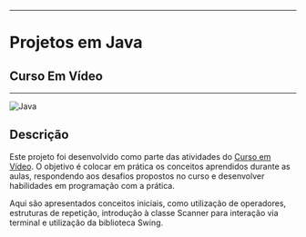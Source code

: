
---

# Projetos em Java 
## Curso Em Vídeo

---

![Java](https://img.shields.io/badge/java-%23ED8B00.svg?style=for-the-badge&logo=openjdk&logoColor=white)

## Descrição

Este projeto foi desenvolvido como parte das atividades do [Curso em Vídeo](https://www.cursoemvideo.com/). O objetivo é colocar em prática os conceitos aprendidos durante as aulas, respondendo aos desafios propostos no curso e desenvolver habilidades em programação com a prática.

Aqui são apresentados conceitos iniciais, como utilização de operadores, estruturas de repetição, introdução à classe Scanner para interação via terminal e utilização da biblioteca Swing.